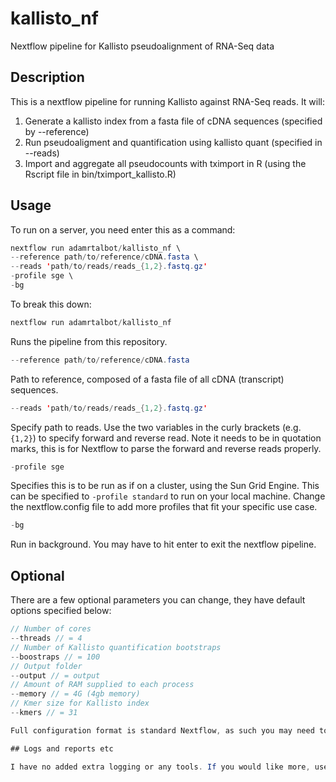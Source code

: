# kallisto_nf
Nextflow pipeline for Kallisto pseudoalignment of RNA-Seq data


## Description

This is a nextflow pipeline for running Kallisto against RNA-Seq reads. It will:
1. Generate a kallisto index from a fasta file of cDNA sequences (specified by --reference)
2. Run pseudoaligment and quantification using kallisto quant (specified in --reads)
3. Import and aggregate all pseudocounts with tximport in R (using the Rscript file in bin/tximport_kallisto.R)

## Usage

To run on a server, you need enter this as a command:

```java
nextflow run adamrtalbot/kallisto_nf \
--reference path/to/reference/cDNA.fasta \
--reads 'path/to/reads/reads_{1,2}.fastq.gz'
-profile sge \
-bg
```

To break this down:

```java
nextflow run adamrtalbot/kallisto_nf
```

Runs the pipeline from this repository.

```java
--reference path/to/reference/cDNA.fasta
```

Path to reference, composed of a fasta file of all cDNA (transcript) sequences.

```java
--reads 'path/to/reads/reads_{1,2}.fastq.gz'
```

Specify path to reads. Use the two variables in the curly brackets (e.g. ```{1,2}```) to specify forward and reverse read. Note it needs to be in quotation marks, this is for Nextflow to parse the forward and reverse reads properly.

```java
-profile sge
```

Specifies this is to be run as if on a cluster, using the Sun Grid Engine. This can be specified to ```-profile standard``` to run on your local machine. Change the nextflow.config file to add more profiles that fit your specific use case.

```java
-bg
```

Run in background. You may have to hit enter to exit the nextflow pipeline.


## Optional

There are a few optional parameters you can change, they have default options specified below:

```java
// Number of cores
--threads // = 4
// Number of Kallisto quantification bootstraps
--boostraps // = 100
// Output folder
--output // = output
// Amount of RAM supplied to each process
--memory // = 4G (4gb memory)
// Kmer size for Kallisto index
--kmers // = 31

Full configuration format is standard Nextflow, as such you may need to add more profiles etc. to work with your particular HPC set up.

## Logs and reports etc

I have no added extra logging or any tools. If you would like more, use the built in tools available here: https://www.nextflow.io/docs/latest/tracing.html
